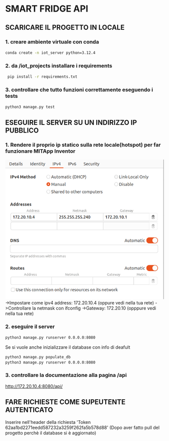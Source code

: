 # SMART FRIDGE API

## SCARICARE IL PROGETTO IN LOCALE

### 1. creare ambiente virtuale con conda

```bash
conda create -n iot_server python=3.12.4
```

### 2. da /iot_projects installare i requirements

```bash
 pip install -r requirements.txt
```

### 3. controllare che tutto funzioni correttamente eseguendo i tests

```bash
python3 manage.py test
```

## ESEGUIRE IL SERVER SU UN INDIRIZZO IP PUBBLICO

### 1. Rendere il proprio ip statico sulla rete locale(hotspot) per far funzionare MITApp Inventor

<img src="readme_resources/static_ipv4.png" alt="Come assegnare ipv4 fisso al proprio pc dalle impostazioni (Ubuntu)" width="600">
<br>
->Impostare come ipv4 address: 172.20.10.4 (oppure vedi nella tua rete)
->Controllare la netmask con ifconfig  
->Gateway: 172.20.10 (opppure vedi nella tua rete)

### 2. eseguire il server

```bash
python3 manage.py runserver 0.0.0.0:8080
```

Se si vuole anche inizializzare il database con info di deafult

```bash
python3 manage.py populate_db
python3 manage.py runserver 0.0.0.0:8080
```

### 3. controllare la documentazione alla pagina /api

http://172.20.10.4:8080/api/

## FARE RICHIESTE COME SUPEUTENTE AUTENTICATO

Inserire nell'header della richiesta 'Token 62aa1bd2271eedd587232a3259f262fa5b578d88'
(Dopo aver fatto pull del progetto perchè il database si è aggiornato)

